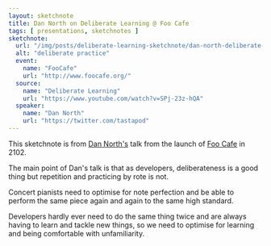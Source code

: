 ```yaml
---
layout: sketchnote
title: Dan North on Deliberate Learning @ Foo Cafe
tags: [ presentations, sketchnotes ]
sketchnote:
  url: "/img/posts/deliberate-learning-sketchnote/dan-north-deliberate-learning.png"
  alt: "deliberate practice"
  event:
    name: "FooCafe"
    url: "http://www.foocafe.org/"
  source:
    name: "Deliberate Learning"
    url: "https://www.youtube.com/watch?v=SPj-23z-hQA"
  speaker:
    name: "Dan North"
    url: "https://twitter.com/tastapod"
---
```


This sketchnote is from [Dan North's](https://twitter.com/tastapod) talk 
from the launch of [Foo Cafe](http://www.foocafe.org/) in 2102. 

The main point of Dan's talk is that as developers, deliberateness is a 
good thing but repetition and practicing by rote is not. 

Concert pianists need to optimise for note perfection and be able to perform 
the same piece again and again to the same high standard. 

Developers hardly ever need to do the same thing twice and are always having to 
learn and tackle new things, so we need to optimise for learning and being 
comfortable with unfamiliarity.

